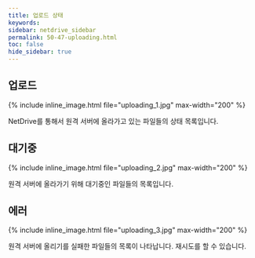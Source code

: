 ```yaml
---
title: 업로드 상태
keywords:
sidebar: netdrive_sidebar
permalink: 50-47-uploading.html
toc: false
hide_sidebar: true
---
```


업로드
------------------

{% include inline_image.html file="uploading_1.jpg" max-width="200" %}

NetDrive를 통해서 원격 서버에 올라가고 있는 파일들의 상태 목록입니다.

대기중
------------------

{% include inline_image.html file="uploading_2.jpg" max-width="200" %}

원격 서버에 올라가기 위해 대기중인 파일들의 목록입니다.

에러
------------------

{% include inline_image.html file="uploading_3.jpg" max-width="200" %}


원격 서버에 올리기를 실패한 파일들의 목록이 나타납니다.
재시도를 할 수 있습니다.